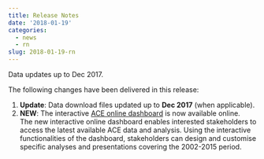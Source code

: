 ```yaml
---
title: Release Notes
date: '2018-01-19'
categories:
  - news
  - rn
slug: 2018-01-19-rn
---
```


Data updates up to Dec 2017.

The following changes have been delivered in this release:

1. **Update**: Data download files updated up to **Dec 2017** (when applicable).
1. **NEW**: The interactive [ACE online dashboard][acedashboard] is now available online.
	<br>The new interactive online dashboard enables interested stakeholders to access the latest available ACE data and analysis. Using the interactive functionalities of the dashboard, stakeholders can design and customise specific analyses and presentations covering the 2002-2015 period.

[acedashboard]: http://www.eurocontrol.int/ACE/ACE-Home.html "ACE online dashboard"
